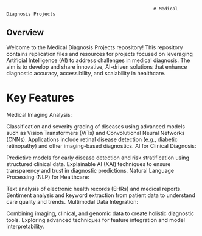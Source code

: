                                                           # Medical Diagnosis Projects

## Overview
Welcome to the Medical Diagnosis Projects repository! This repository contains replication files and resources for projects focused on leveraging Artificial Intelligence (AI) to address challenges in medical diagnosis. The aim is to develop and share innovative, AI-driven solutions that enhance diagnostic accuracy, accessibility, and scalability in healthcare.

# Key Features
Medical Imaging Analysis:

Classification and severity grading of diseases using advanced models such as Vision Transformers (ViTs) and Convolutional Neural Networks (CNNs).
Applications include retinal disease detection (e.g., diabetic retinopathy) and other imaging-based diagnostics.
AI for Clinical Diagnosis:

Predictive models for early disease detection and risk stratification using structured clinical data.
Explainable AI (XAI) techniques to ensure transparency and trust in diagnostic predictions.
Natural Language Processing (NLP) for Healthcare:

Text analysis of electronic health records (EHRs) and medical reports.
Sentiment analysis and keyword extraction from patient data to understand care quality and trends.
Multimodal Data Integration:

Combining imaging, clinical, and genomic data to create holistic diagnostic tools.
Exploring advanced techniques for feature integration and model interpretability.
